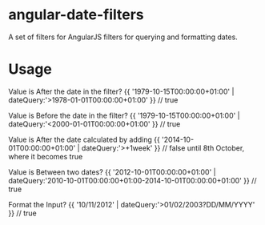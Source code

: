 angular-date-filters
====================

A set of filters for AngularJS filters for querying and formatting dates.

Usage
=====

Value is After the date in the filter? {{ '1979-10-15T00:00:00+01:00' | dateQuery:'>1978-01-01T00:00:00+01:00' }} // true

Value is Before the date in the filter? {{ '1979-10-15T00:00:00+01:00' | dateQuery:'<2000-01-01T00:00:00+01:00' }} // true

Value is After the date calculated by adding <int><timeperiod> {{ '2014-10-01T00:00:00+01:00' | dateQuery:'>+1week' }} // false until 8th October, where it becomes true

Value is Between two dates? {{ '2012-10-01T00:00:00+01:00' | dateQuery:'2010-10-01T00:00:00+01:00-2014-10-01T00:00:00+01:00' }} // true

Format the Input? {{ '10/11/2012' | dateQuery:'>01/02/2003?DD/MM/YYYY' }} // true
